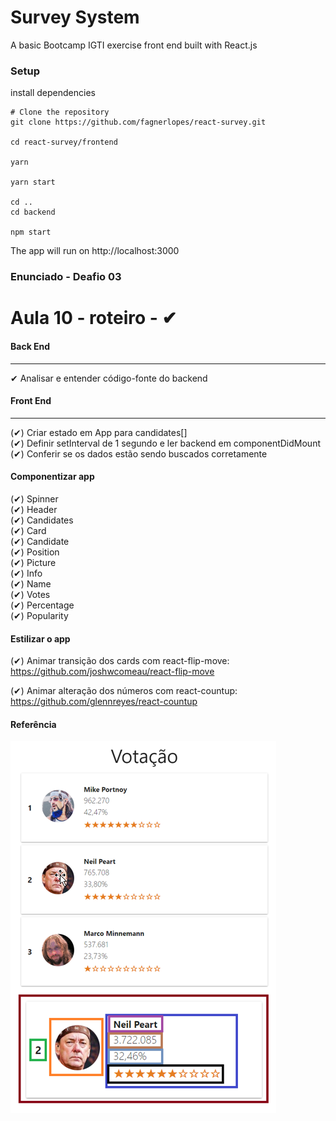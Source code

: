 # Survey System
A basic Bootcamp IGTI exercise front end built with React.js

### Setup

install dependencies<br/>
```shell
# Clone the repository
git clone https://github.com/fagnerlopes/react-survey.git

cd react-survey/frontend

yarn

yarn start

cd ..
cd backend

npm start

```

The app will run on http://localhost:3000<br/>

### Enunciado - Deafio 03
Aula 10 - roteiro - ✔ 
=====================

#### Back End 
---------

✔ Analisar e entender código-fonte do backend

#### Front End 
---------

(✔) Criar estado em App para candidates[]<br/>
(✔) Definir setInterval de 1 segundo e ler 
   backend em componentDidMount<br/>
(✔) Conferir se os dados estão sendo buscados
   corretamente<br/>

#### Componentizar app
   (✔) Spinner<br/>
   (✔) Header<br/>
   (✔) Candidates <br/>
   (✔) Card <br/>
   (✔) Candidate <br/>
   (✔) Position<br/>
   (✔) Picture<br/>
   (✔) Info<br/>
   (✔) Name<br/>
   (✔) Votes<br/>
   (✔) Percentage<br/>
   (✔) Popularity<br/>

#### Estilizar o app

(✔) Animar transição dos cards com react-flip-move:<br/>
   <https://github.com/joshwcomeau/react-flip-move>

(✔) Animar alteração dos números com react-countup:<br/>
   <https://github.com/glennreyes/react-countup>

#### Referência
![](referencia.png)
